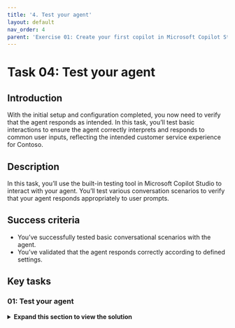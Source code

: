 ```yaml
---
title: '4. Test your agent'
layout: default
nav_order: 4
parent: 'Exercise 01: Create your first copilot in Microsoft Copilot Studio'
---
```


# Task 04: Test your agent

## Introduction

With the initial setup and configuration completed, you now need to verify that the agent responds as intended. In this task, you’ll test basic interactions to ensure the agent correctly interprets and responds to common user inputs, reflecting the intended customer service experience for Contoso.

## Description

In this task, you’ll use the built-in testing tool in Microsoft Copilot Studio to interact with your agent. You’ll test various conversation scenarios to verify that your agent responds appropriately to user prompts.

## Success criteria

-   You’ve successfully tested basic conversational scenarios with the agent.
-   You’ve validated that the agent responds correctly according to defined settings.


## Key tasks

### 01: Test your agent

<details markdown="block"> 
  <summary><strong>Expand this section to view the solution</strong></summary> 

1. If not automatically opened, select the agent you just created.

	![amwg0gf4.jpg](../../media/amwg0gf4.jpg)

	{: .warning } 
	> For those using the optional pre-built agent:
	> 
	> 1. Select **Agents** in the left menu.
	> 1. Select **Contoso Customer Assistant**.
	> 
	> ![u7pa6xhw.jpg](../../media/u7pa6xhw.jpg)

1. You can always access the **Test your agent** pane by selecting **Test** in the upper-right corner of the window.

	![kxr7ggrb.jpg](../../media/kxr7ggrb.jpg)

	{: .note }
	> The **Test your agent** pane shows that a message has already been sent to you from the agent. This message was sent from the **Conversation Start** topic, which begins automatically.

1. In the bottom text box of the **Test your agent** pane, enter `Hello`, then select **Enter**.

	![z2vj3ymd.jpg](../../media/z2vj3ymd.jpg)

{: .important }
> You can select messages in the test pane to get redirected to the exact topic and node it was used in. You'll learn about topics and nodes shortly! 
> 
> ![729n5mfr.jpg](../../media/729n5mfr.jpg)

</details>